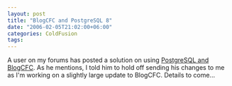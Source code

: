 ```yaml
---
layout: post
title: "BlogCFC and PostgreSQL 8"
date: "2006-02-05T21:02:00+06:00"
categories: ColdFusion 
tags: 
---
```


A user on my forums has posted a solution on using <a href="http://ray.camdenfamily.com/forums/messages.cfm?threadid=36FB6078-BA1A-EBE6-672BC6559728C890">PostgreSQL and BlogCFC</a>. As he mentions, I told him to hold off sending his changes to me as I'm working on a slightly large update to BlogCFC. Details to come...